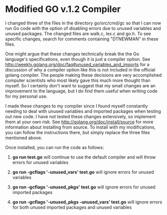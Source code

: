 Modified GO v.1.2 Compiler
====

I changed three of the files in the directory go/src/cmd/gc so that I can now run Go code with the option of disabling errors due to unused variables and unused packages. The changed files are walk.c, lex.c and go.h. To see specific changes, search for comments containing "DTNEWMAN" in these files.

One might argue that these changes technically break the the Go language's specifications, even though it is just a compiler option. See http://weekly.golang.org/doc/faq#unused_variables_and_imports for a discussion of why a compiler option like this is not included in the official golang compiler. The people making these decisions are very accomplished computer scientists who most likely gave this much more thought than myself. So I certainly don't want to suggest that my small changes are an improvement to the language, but I do find them useful when writing code for my personal use.  

I made these changes to my compiler since I found myself constantly needing to deal with unused variables and imported packages when testing out new code. I have not tested these changes extensively, so implement them at your own risk. See http://golang.org/doc/install/source for more information about installing from source. To install with my modifications, you can follow the instructions there, but simply replace the three files mentioned above.

Once installed, you can run the code as follows:

1) <b>go run test.go</b> will continue to use the default compiler and will throw errors for unused variables

2) <b>go run -gcflags '-unused_vars' test.go</b> will ignore errors for unused variables

3) <b>go run -gcflags '-unused_pkgs' test.go</b> will ignore errors for unused imported packages

4) <b>go run -gcflags '-unused_pkgs -unused_vars' test.go</b> will ignore errors for both unused imported packages and unused variables
